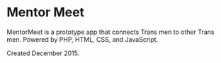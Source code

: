 # Mentor Meet

MentorMeet is a prototype app that connects Trans men to other Trans men.
Powered by PHP, HTML, CSS, and JavaScript.

Created December 2015.
